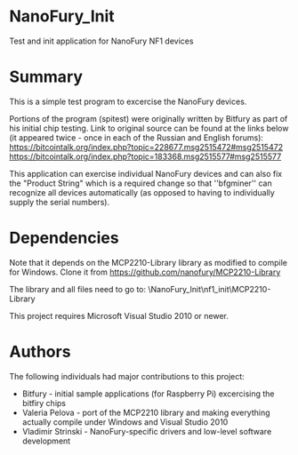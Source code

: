 NanoFury_Init
=============

Test and init application for NanoFury NF1 devices

Summary
=======

This is a simple test program to excercise the NanoFury devices.

Portions of the program (spitest) were originally written by Bitfury as part of his initial chip testing.
Link to original source can be found at the links below (it appeared twice - once in each of the Russian and English forums):
https://bitcointalk.org/index.php?topic=228677.msg2515472#msg2515472
https://bitcointalk.org/index.php?topic=183368.msg2515577#msg2515577

This application can exercise individual NanoFury devices and can also fix the "Product String" which is a required change so that ''bfgminer'' can recognize all devices automatically (as opposed to having to individually supply the serial numbers).

Dependencies
============

Note that it depends on the MCP2210-Library library as modified to compile for Windows.
Clone it from https://github.com/nanofury/MCP2210-Library

The library and all files need to go to: \NanoFury_Init\nf1_init\MCP2210-Library


This project requires Microsoft Visual Studio 2010 or newer.


Authors
=======

The following individuals had major contributions to this project:
 * Bitfury - initial sample applications (for Raspberry Pi) excercising the bitfiry chips
 * Valeria Pelova - port of the MCP2210 library and making everything actually compile under Windows and Visual Studio 2010
 * Vladimir Strinski - NanoFury-specific drivers and low-level software development
